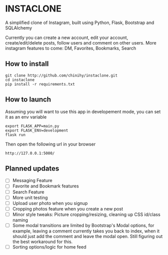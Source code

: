 # INSTACLONE
A simplified clone of Instagram, built using Python, Flask, Bootstrap and SQLAlchemy

Currently you can create a new account, edit your account, create/edit/delete posts, follow users and comment on other users.  More instagram features to come: DM, Favorites, Bookmarks, Search

## How to install
```
git clone http://github.com/chinihy/instaclone.git
cd instaclone
pip install -r requirements.txt
```

## How to launch
Assuming you will want to use this app in developement mode, you can set it as an env variable
```
export FLASK_APP=main.py
export FLASK_ENV=development
flask run
```

Then open the following url in your browser
```
http://127.0.0.1:5000/
```

## Planned updates
- [ ] Messaging Feature
- [ ] Favorite and Bookmark features
- [ ] Search Feature
- [ ] More unit testing
- [ ] Upload user photo when you signup
- [ ] Cropping photos feature when you create a new post
- [ ] Minor style tweaks: Picture cropping/resizing, cleaning up CSS id/class naming
- [ ] Some modal transitions are limited by Bootstrap's Modal options, for example, leaving a comment currently takes you back to index, when it should just add the comment and leave the modal open. Still figuring out the best workaround for this.
- [ ] Sorting options/logic for home feed